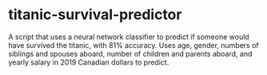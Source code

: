 # titanic-survival-predictor

A script that uses a neural network classifier to predict if someone would have survived the titanic, with 81% accuracy.
Uses age, gender, numbers of siblings and spouses aboard, number of children and parents aboard, and yearly salary in 2019 Canadian dollars to predict.

